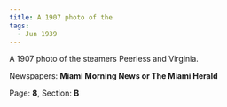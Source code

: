 ```yaml
---  
title: A 1907 photo of the  
tags:  
  - Jun 1939  
---  
```

  
A 1907 photo of the steamers Peerless and Virginia.  
  
Newspapers: **Miami Morning News or The Miami Herald**  
  
Page: **8**, Section: **B** 

